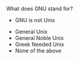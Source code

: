 What does GNU stand for?

+ GNU is not Unix
* General Unix
* General Noble Unix
* Greek Needed Unix
* None of the above
